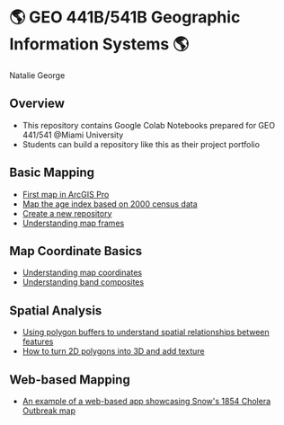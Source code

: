 # :earth_americas: GEO 441B/541B Geographic Information Systems :earth_americas:

Natalie George

## Overview
- This repository contains Google Colab Notebooks prepared for GEO 441/541 @Miami University
- Students can build a repository like this as their project portfolio

## Basic Mapping

- [First map in ArcGIS Pro](https://github.com/npgeorge93/gis-project-portfolio-geo441-541b/blob/main/base-mapping/Week_1_Assignment_first_ArcGis_Map.ipynb)
- [Map the age index based on 2000 census data](https://github.com/npgeorge93/gis-project-portfolio-geo441-541b/blob/main/base-mapping/Week_05_assignment_age_index_mapping.ipynb)
- [Create a new repository](https://github.com/npgeorge93/gis-project-portfolio-geo441-541b/blob/main/base-mapping/Creating_first_repository.ipynb)
- [Understanding map frames](https://github.com/npgeorge93/gis-project-portfolio-geo441-541b/blob/main/base-mapping/Week_02_data_model_assignment.ipynb)
## Map Coordinate Basics

- [Understanding map coordinates](https://github.com/npgeorge93/gis-project-portfolio-geo441-541b/blob/main/remote-sensing-basics/Week_03_coordinates_assignment.ipynb)
- [Understanding band composites](https://github.com/npgeorge93/gis-project-portfolio-geo441-541b/blob/main/remote-sensing-basics/geo441_541_understand_band_composite.ipynb)

## Spatial Analysis

- [Using polygon buffers to understand spatial relationships between features](https://github.com/npgeorge93/gis-project-portfolio-geo441-541b/blob/main/spatial-analysis/Week_10_assignment.ipynb)
- [How to turn 2D polygons into 3D and add texture](https://github.com/npgeorge93/gis-project-portfolio-geo441-541b/blob/main/spatial-analysis/Week_11_Extra_Credit_Spatial_Analysis_How_To.ipynb)

## Web-based Mapping

- [An example of a web-based app showcasing Snow's 1854 Cholera Outbreak map](https://arcg.is/1mfSCH0)
